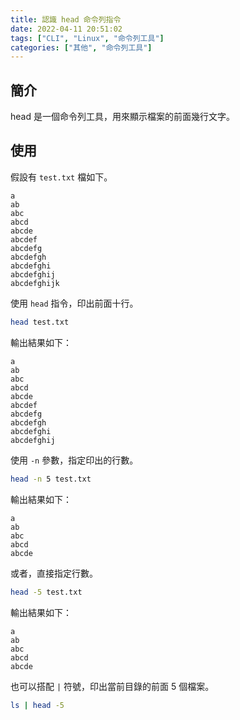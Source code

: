 ```yaml
---
title: 認識 head 命令列指令
date: 2022-04-11 20:51:02
tags: ["CLI", "Linux", "命令列工具"]
categories: ["其他", "命令列工具"]
---
```


## 簡介

head 是一個命令列工具，用來顯示檔案的前面幾行文字。

## 使用

假設有 `test.txt` 檔如下。

```TXT
a
ab
abc
abcd
abcde
abcdef
abcdefg
abcdefgh
abcdefghi
abcdefghij
abcdefghijk
```

使用 `head` 指令，印出前面十行。

```BASH
head test.txt
```

輸出結果如下：

```TXT
a
ab
abc
abcd
abcde
abcdef
abcdefg
abcdefgh
abcdefghi
abcdefghij
```

使用 `-n` 參數，指定印出的行數。

```BASH
head -n 5 test.txt
```

輸出結果如下：

```TXT
a
ab
abc
abcd
abcde
```

或者，直接指定行數。

```BASH
head -5 test.txt
```

輸出結果如下：

```TXT
a
ab
abc
abcd
abcde
```

也可以搭配 `|` 符號，印出當前目錄的前面 5 個檔案。

```BASH
ls | head -5
```
